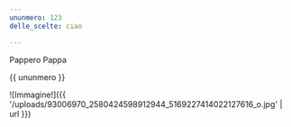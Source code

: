 ```yaml
---
ununmero: 123
delle_scelte: ciao

---
```

Pappero Pappa

{{ ununmero }}

![Immagine!]({{ '/uploads/93006970_2580424598912944_5169227414022127616_o.jpg' | url }})